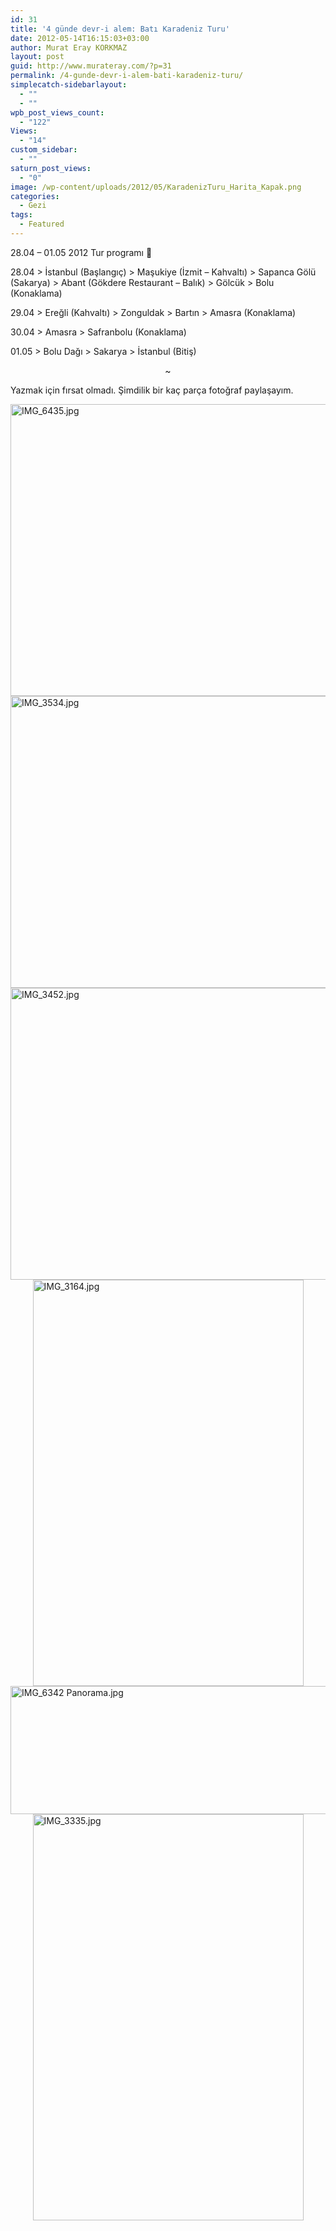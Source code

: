 ```yaml
---
id: 31
title: '4 günde devr-i alem: Batı Karadeniz Turu'
date: 2012-05-14T16:15:03+03:00
author: Murat Eray KORKMAZ
layout: post
guid: http://www.murateray.com/?p=31
permalink: /4-gunde-devr-i-alem-bati-karadeniz-turu/
simplecatch-sidebarlayout:
  - ""
  - ""
wpb_post_views_count:
  - "122"
Views:
  - "14"
custom_sidebar:
  - ""
saturn_post_views:
  - "0"
image: /wp-content/uploads/2012/05/KaradenizTuru_Harita_Kapak.png
categories:
  - Gezi
tags:
  - Featured
---
```

28.04 &#8211; 01.05 2012 Tur programı 🙂

28.04 > İstanbul (Başlangıç) > Maşukiye (İzmit &#8211; Kahvaltı) > Sapanca Gölü (Sakarya) > Abant (Gökdere Restaurant &#8211; Balık) > Gölcük > Bolu (Konaklama)

29.04 > Ereğli (Kahvaltı) > Zonguldak > Bartın > Amasra (Konaklama)

30.04 > Amasra > Safranbolu (Konaklama)

01.05 > Bolu Dağı > Sakarya > İstanbul (Bitiş)

<!--more-->

<p style="text-align: center;">
  ~
</p>

Yazmak için fırsat olmadı. Şimdilik bir kaç parça fotoğraf paylaşayım.

<img loading="lazy" style="display: block; margin-left: auto; margin-right: auto;" title="IMG_6435.jpg" src="https://i1.wp.com/www.murateray.com/wp-content/uploads/2012/05/IMG_6435.jpg?resize=700%2C467" alt="IMG_6435.jpg" width="700" height="467" border="0" data-recalc-dims="1" /> 

<img loading="lazy" style="display: block; margin-left: auto; margin-right: auto;" title="IMG_3534.jpg" src="https://i2.wp.com/www.murateray.com/wp-content/uploads/2012/05/IMG_3534.jpg?resize=700%2C467" alt="IMG_3534.jpg" width="700" height="467" border="0" data-recalc-dims="1" /> 

<img loading="lazy" style="display: block; margin-left: auto; margin-right: auto;" title="IMG_3452.jpg" src="https://i0.wp.com/www.murateray.com/wp-content/uploads/2012/05/IMG_3452.jpg?resize=700%2C467" alt="IMG_3452.jpg" width="700" height="467" border="0" data-recalc-dims="1" /> 

<img loading="lazy" style="display: block; margin-left: auto; margin-right: auto;" title="IMG_3164.jpg" src="https://i1.wp.com/www.murateray.com/wp-content/uploads/2012/05/IMG_3164.jpg?resize=433%2C650" alt="IMG_3164.jpg" width="433" height="650" border="0" data-recalc-dims="1" /> 

<img loading="lazy" style="display: block; margin-left: auto; margin-right: auto;" title="IMG_6342 Panorama.jpg" src="https://i0.wp.com/www.murateray.com/wp-content/uploads/2012/05/IMG_6342-Panorama.jpg?resize=740%2C205" alt="IMG_6342 Panorama.jpg" width="740" height="205" border="0" data-recalc-dims="1" /> 

<img loading="lazy" style="display: block; margin-left: auto; margin-right: auto;" title="IMG_3335.jpg" src="https://i2.wp.com/www.murateray.com/wp-content/uploads/2012/05/IMG_3335.jpg?resize=433%2C650" alt="IMG_3335.jpg" width="433" height="650" border="0" data-recalc-dims="1" />